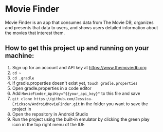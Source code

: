 # Movie Finder

Movie Finder is an app that consumes data from The Movie DB, organizes and presents that data to users, and shows users detailed information about the movies that interest them.

## How to get this project up and running on your machine:

1. Sign up for an account and API key at https://www.themoviedb.org
2. `cd ~`
3. `cd .gradle`
4. If gradle.properties doesn't exist yet, `touch gradle.properties`
5. Open gradle.properties in a code editor
6. Add `MovieFinder_ApiKey="${your_api_key}"` to this file and save
7. `git clone https://github.com/Jessica-Erickson/AndroidMovieFinder.git` in the folder you want to save the project in
8. Open the repository in Android Studio
9. Run the project using the built-in emulator by clicking the green play icon in the top right menu of the IDE